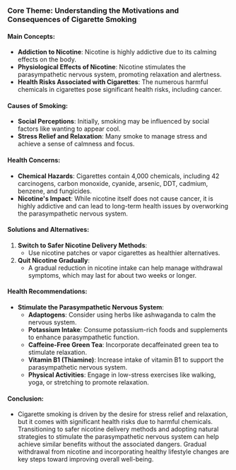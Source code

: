 ### Core Theme: Understanding the Motivations and Consequences of Cigarette Smoking

#### Main Concepts:
- **Addiction to Nicotine**: Nicotine is highly addictive due to its calming effects on the body.
- **Physiological Effects of Nicotine**: Nicotine stimulates the parasympathetic nervous system, promoting relaxation and alertness.
- **Health Risks Associated with Cigarettes**: The numerous harmful chemicals in cigarettes pose significant health risks, including cancer.

#### Causes of Smoking:
- **Social Perceptions**: Initially, smoking may be influenced by social factors like wanting to appear cool.
- **Stress Relief and Relaxation**: Many smoke to manage stress and achieve a sense of calmness and focus.

#### Health Concerns:
- **Chemical Hazards**: Cigarettes contain 4,000 chemicals, including 42 carcinogens, carbon monoxide, cyanide, arsenic, DDT, cadmium, benzene, and fungicides.
- **Nicotine's Impact**: While nicotine itself does not cause cancer, it is highly addictive and can lead to long-term health issues by overworking the parasympathetic nervous system.

#### Solutions and Alternatives:
1. **Switch to Safer Nicotine Delivery Methods**:
   - Use nicotine patches or vapor cigarettes as healthier alternatives.
2. **Quit Nicotine Gradually**:
   - A gradual reduction in nicotine intake can help manage withdrawal symptoms, which may last for about two weeks or longer.

#### Health Recommendations:
- **Stimulate the Parasympathetic Nervous System**:
  - **Adaptogens**: Consider using herbs like ashwaganda to calm the nervous system.
  - **Potassium Intake**: Consume potassium-rich foods and supplements to enhance parasympathetic function.
  - **Caffeine-Free Green Tea**: Incorporate decaffeinated green tea to stimulate relaxation.
  - **Vitamin B1 (Thiamine)**: Increase intake of vitamin B1 to support the parasympathetic nervous system.
  - **Physical Activities**: Engage in low-stress exercises like walking, yoga, or stretching to promote relaxation.

#### Conclusion:
- Cigarette smoking is driven by the desire for stress relief and relaxation, but it comes with significant health risks due to harmful chemicals. Transitioning to safer nicotine delivery methods and adopting natural strategies to stimulate the parasympathetic nervous system can help achieve similar benefits without the associated dangers. Gradual withdrawal from nicotine and incorporating healthy lifestyle changes are key steps toward improving overall well-being.